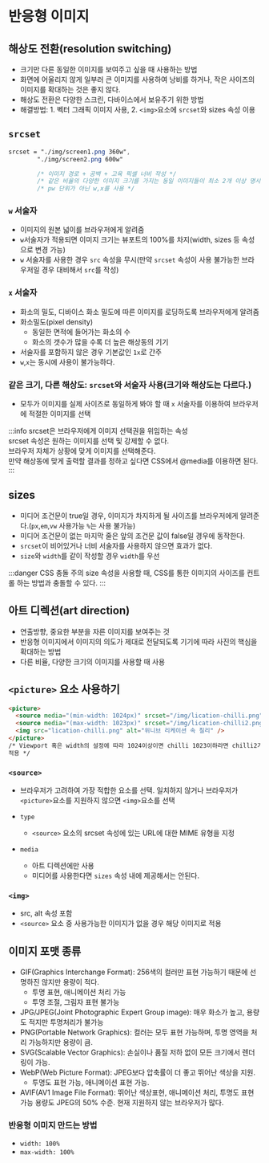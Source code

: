 # 반응형 이미지

## 해상도 전환(resolution switching)

- 크기만 다른 동일한 이미지를 보여주고 싶을 때 사용하는 방법
- 화면에 어울리지 않게 일부러 큰 이미지를 사용하여 낭비를 하거나, 작은 사이즈의 이미지를 확대하는 것은 좋지 않다.
- 해상도 전환은 다양한 스크린, 다바이스에서 보유주기 위한 방법
- 해결방법: 1. 벡터 그래픽 이미지 사용, 2. `<img>`요소에 `srcset`와 sizes 속성 이용

## `srcset`

```css
srcset = "./img/screen1.png 360w",
        "./img/screen2.png 600w"

        /* 이미지 경로 + 공백 + 고육 픽셀 너비 작성 */
        /* 같은 비율의 다양한 이미지 크기를 가지는 동일 이미지들이 최소 2개 이상 명시하는 속성 */
        /* pw 단위가 아닌 w,x를 사용 */
```

### `w` 서술자

- 이미지의 원본 넓이를 브라우저에게 알려줌
- `w`서술자가 적용되면 이미지 크기는 뷰포트의 100%를 차지(width, sizes 등 속성으로 변경 가능)
- `w` 서술자를 사용한 경우 `src` 속성을 무시(만약 `srcset` 속성이 사용 불가능한 브라우저일 경우 대비해서 `src`를 작성)

### `x` 서술자

- 화소의 밀도, 디바이스 화소 밀도에 따른 이미지를 로딩하도록 브라우저에게 알려줌
- 화소밀도(pixel density)
  - 동일한 면적에 들어가는 화소의 수
  - 화소의 갯수가 많을 수록 더 높은 해상동의 기기
- 서술자를 포함하지 않은 경우 기본값인 `1x`로 간주
- `w`,`x`는 동시에 사용이 불가능하다.

### 같은 크기, 다른 해상도: `srcset`와 서술자 사용(크기와 해상도는 다르다.)

- 모두가 이미지를 실제 사이즈로 동일하게 봐야 할 때 `x` 서술자를 이용하여 브라우저에 적절한 이미지를 선택

:::info
srcset은 브라우저에게 이미지 선택권을 위임하는 속성<br/>
srcset 속성은 원하는 이미지를 선택 및 강제할 수 없다.<br/>
브라우저 자체가 상황에 맞게 이미지를 선택해준다.<br/>
만약 해상동에 맞게 출력할 결과를 정하고 싶다면 CSS에서 @media를 이용하면 된다.
:::

## sizes

- 미디어 조건문이 true일 경우, 이미지가 차지하게 될 사이즈를 브라우저에게 알려준다.(`px`,`em`,`vw` 사용가능 `%`는 사용 불가능)
- 미디어 조건문이 없는 마지막 줄은 앞의 조건문 값이 false일 경우에 동작한다.
- `srcset`이 비어있거나 너비 서술자를 사용하지 않으면 효과가 없다.
- `size`와 `width`를 같이 작성할 경우 `width`를 우선

:::danger
CSS 충돌 주의
size 속성을 사용할 때, CSS를 통한 이미지의 사이즈를 컨트롤 하는 방법과 충돌할 수 있다.
:::

## 아트 디렉션(art direction)

- 연출방향, 중요한 부분을 자른 이미지를 보여주는 것
- 반응형 이미지에서 이미지의 의도가 제대로 전달되도록 기기에 따라 사진의 핵심을 확대하는 방법
- 다른 비율, 다양한 크기의 이미지를 사용할 때 사용

## `<picture>` 요소 사용하기

```html
<picture>
  <source media="(min-width: 1024px)" srcset="/img/lication-chilli.png" />
  <source media="(max-width: 1023px)" srcset="/img/lication-chilli2.png" />
  <img src="lication-chilli.png" alt="위니브 리케이션 속 칠리" />
</picture>
/* Viewport 혹은 width의 설정에 따라 1024이상이면 chilli 1023이하라면 chilli2가
적용 */
```

### `<source>`

- 브라우저가 고려하여 가장 적합한 요소를 선택. 일치하지 않거나 브라우저가 `<picture>`요소를 지원하지 않으면 `<img>`요소를 선택
- `type`

  - `<source>` 요소의 srcset 속성에 있는 URL에 대한 MIME 유형을 지정

- `media`
  - 아트 디렉션에만 사용
  - 미디어를 사용한다면 `sizes` 속성 내에 제공해서는 안된다.

### `<img>`

- src, alt 속성 포함
- `<source>` 요소 중 사용가능한 이미지가 없을 경우 해당 이미지로 적용


## 이미지 포맷 종류

- GIF(Graphics Interchange Format): 256색의 컬러만 표현 가능하기 때문에 선명하진 않지만 용량이 적다.
  - 투명 표현, 애니메이션 처리 가능
  - 투명 조절, 그림자 표현 불가능
- JPG/JPEG(Joint Photographic Expert Group image): 매우 화소가 높고, 용량도 적지만 투명처리가 불가능
- PNG(Portable Network Graphics): 컬러는 모두 표현 가능하며, 투명 영역을 처리 가능하지만 용량이 큼.
- SVG(Scalable Vector Graphics): 손실이나 품질 저하 없이 모든 크기에서 렌더링이 가능.
- WebP(Web Picture Format): JPEG보다 압축률이 더 좋고 뛰어난 색상을 지원.
  - 투명도 표현 가능, 애니메이션 표현 가능.
- AVIF(AV1 Image File Format): 뛰어난 색상표현, 애니메이션 처리, 투명도 표현 가능 용량도 JPEG의 50% 수준. 현재 지원하지 않는 브라우저가 많다.


### 반응형 이미지 만드는 방법
- `width: 100%`
- `max-width: 100%`
